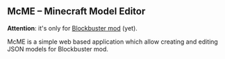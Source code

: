 ## McME – Minecraft Model Editor

**Attention**: it's only for [Blockbuster mod](http://github.com/mchorse/blockbuster) (yet).

McME is a simple web based application which allow creating and editing JSON 
models for Blockbuster mod.